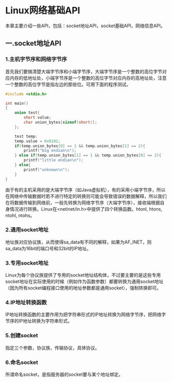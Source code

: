 # Linux网络基础API

本章主要介绍一些API，包括：socket地址API，socket基础API，网络信息API。

## 一.socket地址API

### 1.主机字节序和网络字节序

首先我们要搞清楚大端字节序和小端字节序，大端字节序是一个整数的高位字节对应内存的低地址处，小端字节序是一个整数的高位字节对应内存的高地址处，注意一个整数的高位字节是指左边的那些位。可用下面的程序测试。

```C
#include <stdio.h>

int main()
{
    union test{
        short value;
        char union_bytes[sizeof(short)];
    };

    test temp;
    temp.value = 0x0102;
    if(temp.union_bytes[0] == 1 && temp.union_bytes[1] == 2){
        printf("big endian\n");
    } else if(temp.union_bytes[1] == 1 && temp.union_bytes[0] == 2){
        printf("little endian\n");
    } else{
        printf("unknown\n");
    }
}
```

由于有的主机采用的是大端字节序（如Java虚拟机），有的采用小端字节序，所以在网络中传输数据时若不进行特定的转换则可能会导致错误的数据解释，所以我们在将数据传输到网络前，一般先转换为网络字节序（大端字节序），接收端根据自身情况进行转换。Linux在<netinet/in.h>中提供了四个转换函数。htonl, htons, ntohl, ntohs。

### 2.通用socket地址

地址族对应协议族，从而使得sa_data有不同的解释，如果为AF_INET，则sa_data为16bit的端口号和32bit的IP地址。

### 3.专用socket地址

Linux为每个协议族提供了专用的socket地址结构体，不过要主要的是这些专用socket地址在实际使用的时候（例如作为函数参数）都要转换为通用socket地址（因为所有socket编程接口使用的地址参数都是通用socket），强制转换即可。

### 4.IP地址转换函数

IP地址转换函数的主要作用为把字符串形式的IP地址转换为网络字节序，把网络字节序的IP地址转换为字符串形式。

### 5.创建socket

指定三个参数，协议族，传输协议，具体协议。

### 6.命名socket

所谓命名socket，是指服务器的socket要与某个地址绑定。

